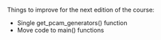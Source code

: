 Things to improve for the next edition of the course:

* Single get_pcam_generators() function
* Move code to main() functions
